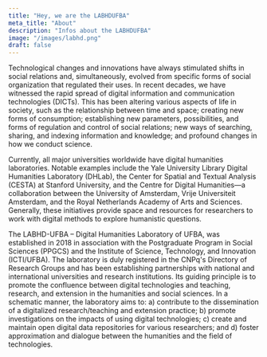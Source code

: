 ```yaml
---
title: "Hey, we are the LABHDUFBA"
meta_title: "About"
description: "Infos about the LABHDUFBA"
image: "/images/labhd.png"
draft: false
---
```


Technological changes and innovations have always stimulated shifts in social relations and, simultaneously, evolved from specific forms of social organization that regulated their uses. In recent decades, we have witnessed the rapid spread of digital information and communication technologies (DICTs). This has been altering various aspects of life in society, such as the relationship between time and space; creating new forms of consumption; establishing new parameters, possibilities, and forms of regulation and control of social relations; new ways of searching, sharing, and indexing information and knowledge; and profound changes in how we conduct science.

Currently, all major universities worldwide have digital humanities laboratories. Notable examples include the Yale University Library Digital Humanities Laboratory (DHLab), the Center for Spatial and Textual Analysis (CESTA) at Stanford University, and the Centre for Digital Humanities—a collaboration between the University of Amsterdam, Vrije Universiteit Amsterdam, and the Royal Netherlands Academy of Arts and Sciences. Generally, these initiatives provide space and resources for researchers to work with digital methods to explore humanistic questions.

The LABHD-UFBA – Digital Humanities Laboratory of UFBA, was established in 2018 in association with the Postgraduate Program in Social Sciences (PPGCS) and the Institute of Science, Technology, and Innovation (ICTI/UFBA). The laboratory is duly registered in the CNPq's Directory of Research Groups and has been establishing partnerships with national and international universities and research institutions. Its guiding principle is to promote the confluence between digital technologies and teaching, research, and extension in the humanities and social sciences. In a schematic manner, the laboratory aims to: a) contribute to the dissemination of a digitalized research/teaching and extension practice; b) promote investigations on the impacts of using digital technologies; c) create and maintain open digital data repositories for various researchers; and d) foster approximation and dialogue between the humanities and the field of technologies.
